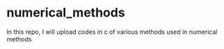 # numerical_methods
In this repo, I will upload codes in c of various methods used in numerical methods
